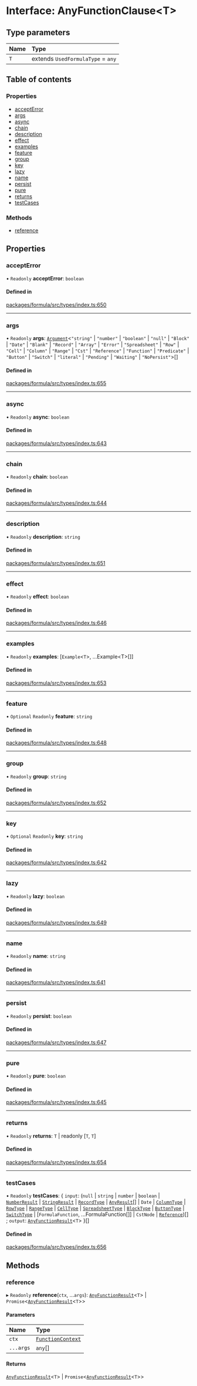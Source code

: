 # Interface: AnyFunctionClause<T\>

## Type parameters

| Name | Type                              |
| :--- | :-------------------------------- |
| `T`  | extends `UsedFormulaType` = `any` |

## Table of contents

### Properties

- [acceptError](AnyFunctionClause.md#accepterror)
- [args](AnyFunctionClause.md#args)
- [async](AnyFunctionClause.md#async)
- [chain](AnyFunctionClause.md#chain)
- [description](AnyFunctionClause.md#description)
- [effect](AnyFunctionClause.md#effect)
- [examples](AnyFunctionClause.md#examples)
- [feature](AnyFunctionClause.md#feature)
- [group](AnyFunctionClause.md#group)
- [key](AnyFunctionClause.md#key)
- [lazy](AnyFunctionClause.md#lazy)
- [name](AnyFunctionClause.md#name)
- [persist](AnyFunctionClause.md#persist)
- [pure](AnyFunctionClause.md#pure)
- [returns](AnyFunctionClause.md#returns)
- [testCases](AnyFunctionClause.md#testcases)

### Methods

- [reference](AnyFunctionClause.md#reference)

## Properties

### <a id="accepterror" name="accepterror"></a> acceptError

• `Readonly` **acceptError**: `boolean`

#### Defined in

[packages/formula/src/types/index.ts:650](https://github.com/mashcard/mashcard/blob/main/packages/formula/src/types/index.ts#L650)

---

### <a id="args" name="args"></a> args

• `Readonly` **args**: [`Argument`](Argument.md)<`"string"` \| `"number"` \| `"boolean"` \| `"null"` \| `"Block"` \| `"Date"` \| `"Blank"` \| `"Record"` \| `"Array"` \| `"Error"` \| `"Spreadsheet"` \| `"Row"` \| `"Cell"` \| `"Column"` \| `"Range"` \| `"Cst"` \| `"Reference"` \| `"Function"` \| `"Predicate"` \| `"Button"` \| `"Switch"` \| `"literal"` \| `"Pending"` \| `"Waiting"` \| `"NoPersist"`\>[]

#### Defined in

[packages/formula/src/types/index.ts:655](https://github.com/mashcard/mashcard/blob/main/packages/formula/src/types/index.ts#L655)

---

### <a id="async" name="async"></a> async

• `Readonly` **async**: `boolean`

#### Defined in

[packages/formula/src/types/index.ts:643](https://github.com/mashcard/mashcard/blob/main/packages/formula/src/types/index.ts#L643)

---

### <a id="chain" name="chain"></a> chain

• `Readonly` **chain**: `boolean`

#### Defined in

[packages/formula/src/types/index.ts:644](https://github.com/mashcard/mashcard/blob/main/packages/formula/src/types/index.ts#L644)

---

### <a id="description" name="description"></a> description

• `Readonly` **description**: `string`

#### Defined in

[packages/formula/src/types/index.ts:651](https://github.com/mashcard/mashcard/blob/main/packages/formula/src/types/index.ts#L651)

---

### <a id="effect" name="effect"></a> effect

• `Readonly` **effect**: `boolean`

#### Defined in

[packages/formula/src/types/index.ts:646](https://github.com/mashcard/mashcard/blob/main/packages/formula/src/types/index.ts#L646)

---

### <a id="examples" name="examples"></a> examples

• `Readonly` **examples**: [`Example`<`T`\>, ...Example<T\>[]]

#### Defined in

[packages/formula/src/types/index.ts:653](https://github.com/mashcard/mashcard/blob/main/packages/formula/src/types/index.ts#L653)

---

### <a id="feature" name="feature"></a> feature

• `Optional` `Readonly` **feature**: `string`

#### Defined in

[packages/formula/src/types/index.ts:648](https://github.com/mashcard/mashcard/blob/main/packages/formula/src/types/index.ts#L648)

---

### <a id="group" name="group"></a> group

• `Readonly` **group**: `string`

#### Defined in

[packages/formula/src/types/index.ts:652](https://github.com/mashcard/mashcard/blob/main/packages/formula/src/types/index.ts#L652)

---

### <a id="key" name="key"></a> key

• `Optional` `Readonly` **key**: `string`

#### Defined in

[packages/formula/src/types/index.ts:642](https://github.com/mashcard/mashcard/blob/main/packages/formula/src/types/index.ts#L642)

---

### <a id="lazy" name="lazy"></a> lazy

• `Readonly` **lazy**: `boolean`

#### Defined in

[packages/formula/src/types/index.ts:649](https://github.com/mashcard/mashcard/blob/main/packages/formula/src/types/index.ts#L649)

---

### <a id="name" name="name"></a> name

• `Readonly` **name**: `string`

#### Defined in

[packages/formula/src/types/index.ts:641](https://github.com/mashcard/mashcard/blob/main/packages/formula/src/types/index.ts#L641)

---

### <a id="persist" name="persist"></a> persist

• `Readonly` **persist**: `boolean`

#### Defined in

[packages/formula/src/types/index.ts:647](https://github.com/mashcard/mashcard/blob/main/packages/formula/src/types/index.ts#L647)

---

### <a id="pure" name="pure"></a> pure

• `Readonly` **pure**: `boolean`

#### Defined in

[packages/formula/src/types/index.ts:645](https://github.com/mashcard/mashcard/blob/main/packages/formula/src/types/index.ts#L645)

---

### <a id="returns" name="returns"></a> returns

• `Readonly` **returns**: `T` \| readonly [`T`, `T`]

#### Defined in

[packages/formula/src/types/index.ts:654](https://github.com/mashcard/mashcard/blob/main/packages/formula/src/types/index.ts#L654)

---

### <a id="testcases" name="testcases"></a> testCases

• `Readonly` **testCases**: { `input`: (`null` \| `string` \| `number` \| `boolean` \| [`NumberResult`](NumberResult.md) \| [`StringResult`](StringResult.md) \| [`RecordType`](RecordType.md) \| [`AnyResult`](../README.md#anyresult)[] \| `Date` \| [`ColumnType`](ColumnType.md) \| [`RowType`](RowType.md) \| [`RangeType`](RangeType.md) \| [`CellType`](CellType.md) \| [`SpreadsheetType`](SpreadsheetType.md) \| [`BlockType`](BlockType.md) \| [`ButtonType`](ButtonType.md) \| [`SwitchType`](SwitchType.md) \| [`FormulaFunction`, ...FormulaFunction[]] \| `CstNode` \| [`Reference`](../README.md#reference))[] ; `output`: [`AnyFunctionResult`](../README.md#anyfunctionresult)<`T`\> }[]

#### Defined in

[packages/formula/src/types/index.ts:656](https://github.com/mashcard/mashcard/blob/main/packages/formula/src/types/index.ts#L656)

## Methods

### <a id="reference" name="reference"></a> reference

▸ `Readonly` **reference**(`ctx`, ...`args`): [`AnyFunctionResult`](../README.md#anyfunctionresult)<`T`\> \| `Promise`<[`AnyFunctionResult`](../README.md#anyfunctionresult)<`T`\>\>

#### Parameters

| Name      | Type                                    |
| :-------- | :-------------------------------------- |
| `ctx`     | [`FunctionContext`](FunctionContext.md) |
| `...args` | `any`[]                                 |

#### Returns

[`AnyFunctionResult`](../README.md#anyfunctionresult)<`T`\> \| `Promise`<[`AnyFunctionResult`](../README.md#anyfunctionresult)<`T`\>\>
